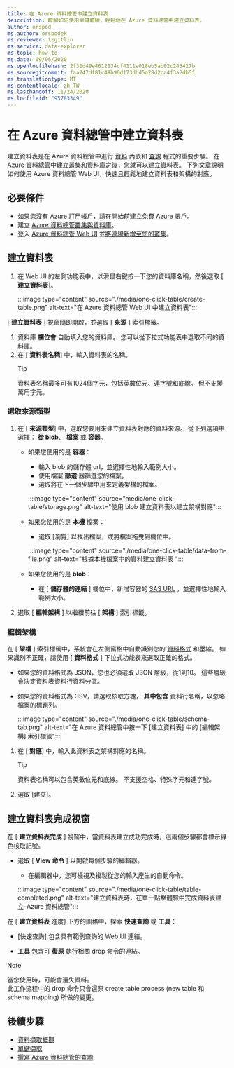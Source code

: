 ```yaml
---
title: 在 Azure 資料總管中建立資料表
description: 瞭解如何使用單鍵體驗，輕鬆地在 Azure 資料總管中建立資料表。
author: orspod
ms.author: orspodek
ms.reviewer: tzgitlin
ms.service: data-explorer
ms.topic: how-to
ms.date: 09/06/2020
ms.openlocfilehash: 2f31d49e4612134cf4111e018eb5ab02c243427b
ms.sourcegitcommit: faa747df81c49b96d173dbd5a28d2ca4f3a2db5f
ms.translationtype: MT
ms.contentlocale: zh-TW
ms.lasthandoff: 11/24/2020
ms.locfileid: "95783349"
---
```

# <a name="create-a-table-in-azure-data-explorer"></a>在 Azure 資料總管中建立資料表

建立資料表是在 Azure 資料總管中進行 [資料](ingest-data-overview.md) 內嵌和 [查詢](write-queries.md) 程式的重要步驟。 在 [Azure 資料總管中建立叢集和資料庫](create-cluster-database-portal.md)之後，您就可以建立資料表。 下列文章說明如何使用 Azure 資料總管 Web UI，快速且輕鬆地建立資料表和架構的對應。 

## <a name="prerequisites"></a>必要條件

* 如果您沒有 Azure 訂用帳戶，請在開始前建立[免費 Azure 帳戶](https://azure.microsoft.com/free/)。
* 建立 [Azure 資料總管叢集與資料庫](create-cluster-database-portal.md)。
* 登入 [Azure 資料總管 Web UI](https://dataexplorer.azure.com/) 並[將連線新增至您的叢集](web-query-data.md#add-clusters)。

## <a name="create-a-table"></a>建立資料表

1. 在 Web UI 的左側功能表中，以滑鼠右鍵按一下您的資料庫名稱，然後選取 [ **建立資料表**]。

    :::image type="content" source="./media/one-click-table/create-table.png" alt-text="在 Azure 資料總管 Web UI 中建立資料表":::

[ **建立資料表** ] 視窗隨即開啟，並選取 [ **來源** ] 索引標籤。
1. 資料庫 **欄位會** 自動填入您的資料庫。 您可以從下拉式功能表中選取不同的資料庫。
1. 在 [ **資料表名稱**] 中，輸入資料表的名稱。 
    > [!TIP]
    >  資料表名稱最多可有1024個字元，包括英數位元、連字號和底線。 但不支援萬用字元。

### <a name="select-source-type"></a>選取來源類型

1. 在 [ **來源類型**] 中，選取您要用來建立資料表對應的資料來源。 從下列選項中選擇： **從 blob**、 **檔案** 或 **容器**。
   
    
    * 如果您使用的是 **容器**：
        * 輸入 blob 的儲存體 url，並選擇性地輸入範例大小。 
        * 使用檔案 **篩選** 器篩選您的檔案。 
        * 選取將在下一個步驟中用來定義架構的檔案。

        :::image type="content" source="media/one-click-table/storage.png" alt-text="使用 blob 建立資料表以建立架構對應":::
    
    * 如果您使用的是 **本機** 檔案：
        * 選取 [瀏覽] 以找出檔案，或將檔案拖曳到欄位中。

        :::image type="content" source="./media/one-click-table/data-from-file.png" alt-text="根據本機檔案中的資料建立資料表 ":::

    * 如果您使用的是 **blob**：
        * 在 [ **儲存體的連結** ] 欄位中，新增容器的 [SAS URL](/azure/vs-azure-tools-storage-explorer-blobs#get-the-sas-for-a-blob-container) ，並選擇性地輸入範例大小。 

1. 選取 [ **編輯架構** ] 以繼續前往 [ **架構** ] 索引標籤。

### <a name="edit-schema"></a>編輯架構

在 [ **架構** ] 索引標籤中，系統會在左側窗格中自動識別您的 [資料格式](ingest-data-one-click.md#file-formats) 和壓縮。 如果識別不正確，請使用 [ **資料格式** ] 下拉式功能表來選取正確的格式。

   * 如果您的資料格式為 JSON，您也必須選取 JSON 層級，從1到10。 這些層級會決定資料表資料行資料分區。
   * 如果您的資料格式為 CSV，請選取核取方塊， **其中包含** 資料行名稱，以忽略檔案的標題列。

        :::image type="content" source="./media/one-click-table/schema-tab.png" alt-text="在 Azure 資料總管中按一下 [建立資料表] 中的 [編輯架構] 索引標籤":::
 
1. 在 [ **對應**] 中，輸入此資料表之架構對應的名稱。 
    > [!TIP]
    >  資料表名稱可以包含英數位元和底線。 不支援空格、特殊字元和連字號。
1. 選取 [建立]。

## <a name="create-table-completed-window"></a>建立資料表完成視窗

在 [ **建立資料表完成** ] 視窗中，當資料表建立成功完成時，這兩個步驟都會標示綠色核取記號。

* 選取 [ **View 命令** ] 以開啟每個步驟的編輯器。 
    * 在編輯器中，您可檢視及複製從您的輸入產生的自動命令。
    
    :::image type="content" source="./media/one-click-table/table-completed.png" alt-text="建立資料表時，在單一點擊體驗中完成資料表建立-Azure 資料總管":::
 
在 [ **建立資料表** 進度] 下方的圖格中，探索 **快速查詢** 或 **工具**：

* [快速查詢] 包含具有範例查詢的 Web UI 連結。

* **工具** 包含可 **復原** 執行相關 drop 命令的連結。

> [!NOTE]
> 當您使用時，可能會遺失資料。<br>
> 此工作流程中的 drop 命令只會還原 create table process (new table 和 schema mapping) 所做的變更。

## <a name="next-steps"></a>後續步驟

* [資料擷取概觀](ingest-data-overview.md)
* [單鍵擷取](ingest-data-one-click.md)
* [撰寫 Azure 資料總管的查詢](write-queries.md)  

